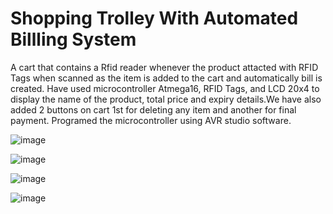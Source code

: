 # Shopping Trolley With Automated Billling System
A cart that contains a Rfid reader whenever the product attacted with RFID Tags when scanned as the item is added to the cart and automatically bill is created. Have used microcontroller Atmega16, RFID Tags, and LCD 20x4 to display the name of the product,  total price and expiry details.We have also added 2 buttons on cart 1st for deleting any item and another for final payment.
Programed the microcontroller using AVR studio software.


![image](https://user-images.githubusercontent.com/86005667/126072840-3c9dfee4-f862-4d61-8773-34695143775d.png)

![image](https://user-images.githubusercontent.com/86005667/126072855-890f9e40-f650-4706-884a-9811bc85a9da.png)

![image](https://user-images.githubusercontent.com/86005667/126072869-c5fc1a54-5f18-4875-8c09-85c5823c11e5.png)

![image](https://user-images.githubusercontent.com/86005667/126072882-e53f50da-f737-4dd2-9bae-d7f6787221b1.png)
